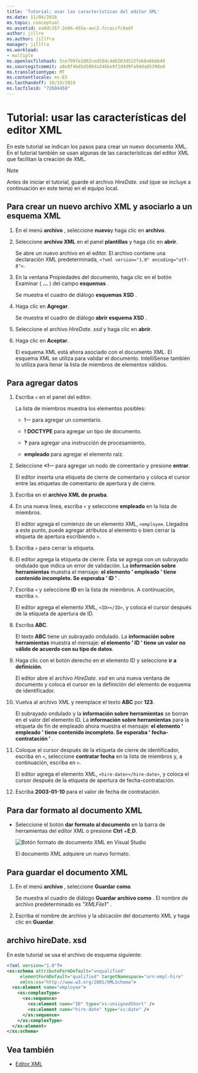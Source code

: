 ```yaml
---
title: 'Tutorial: usar las características del editor XML'
ms.date: 11/04/2016
ms.topic: conceptual
ms.assetid: ea8dc357-2e66-455a-aec2-7ccaccfc9adf
author: jillre
ms.author: jillfra
manager: jillfra
ms.workload:
- multiple
ms.openlocfilehash: 5ce7997e1002ced50dc4d8203d522feb0a6bbb49
ms.sourcegitcommit: a8e8f4bd5d508da34bbe9f2d4d9fa94da0539de0
ms.translationtype: MT
ms.contentlocale: es-ES
ms.lasthandoff: 10/19/2019
ms.locfileid: "72604458"
---
```

# <a name="walkthrough-use-xml-editor-features"></a>Tutorial: usar las características del editor XML

En este tutorial se indican los pasos para crear un nuevo documento XML. En el tutorial también se usan algunas de las características del editor XML que facilitan la creación de XML.

> [!NOTE]
> Antes de iniciar el tutorial, guarde el archivo *HireDate. xsd* (que se incluye a continuación en este tema) en el equipo local.

## <a name="to-create-a-new-xml-file-and-associate-it-with-an-xml-schema"></a>Para crear un nuevo archivo XML y asociarlo a un esquema XML

1. En el menú **archivo** , seleccione **nuevo**y haga clic en **archivo**.

2. Seleccione **archivo XML** en el panel **plantillas** y haga clic en **abrir**.

     Se abre un nuevo archivo en el editor. El archivo contiene una declaración XML predeterminada, `<?xml version="1.0" encoding="utf-8">`.

3. En la ventana Propiedades del documento, haga clic en el botón Examinar ( **...** ) del campo **esquemas** .

     Se muestra el cuadro de diálogo **esquemas XSD** .

4. Haga clic en **Agregar**.

     Se muestra el cuadro de diálogo **abrir esquema XSD** .

5. Seleccione el archivo *HireDate. xsd* y haga clic en **abrir**.

6. Haga clic en **Aceptar**.

     El esquema XML está ahora asociado con el documento XML. El esquema XML se utiliza para validar el documento. IntelliSense también lo utiliza para llenar la lista de miembros de elementos válidos.

## <a name="to-add-data"></a>Para agregar datos

1. Escriba `<` en el panel del editor.

     La lista de miembros muestra los elementos posibles:

    - **!--** para agregar un comentario.

    - **! DOCTYPE** para agregar un tipo de documento.

    - **?** para agregar una instrucción de procesamiento.

    - **empleado** para agregar el elemento raíz.

2. Seleccione **&lt;!--** para agregar un nodo de comentario y presione **entrar**.

     El editor inserta una etiqueta de cierre de comentario y coloca el cursor entre las etiquetas de comentario de apertura y de cierre.

3. Escriba en el **archivo XML de prueba**.

4. En una nueva línea, escriba `<` y seleccione **empleado** en la lista de miembros.

     El editor agrega el comienzo de un elemento XML, `<employee`. Llegados a este punto, puede agregar atributos al elemento o bien cerrar la etiqueta de apertura escribiendo `>`.

5. Escriba `>` para cerrar la etiqueta.

6. El editor agrega la etiqueta de cierre. Ésta se agrega con un subrayado ondulado que indica un error de validación. La **información sobre herramientas** muestra el mensaje: **el elemento ' empleado ' tiene contenido incompleto. Se esperaba ' ID '** .

7. Escriba `<` y seleccione **ID** en la lista de miembros. A continuación, escriba `>`.

     El editor agrega el elemento XML, `<ID></ID>`, y coloca el cursor después de la etiqueta de apertura de ID.

8. Escriba **ABC**.

     El texto **ABC** tiene un subrayado ondulado. La **información sobre herramientas** muestra el mensaje: **el elemento ' ID ' tiene un valor no válido de acuerdo con su tipo de datos**.

9. Haga clic con el botón derecho en el elemento ID y seleccione **ir a definición**.

     El editor abre el archivo *HireDate. xsd* en una nueva ventana de documento y coloca el cursor en la definición del elemento de esquema de identificador.

10. Vuelva al archivo XML y reemplace el texto **ABC** por **123**.

     El subrayado ondulado y la **información sobre herramientas** se borran en el valor del elemento ID. La **información sobre herramientas** para la etiqueta de fin de empleado ahora muestra el mensaje: **el elemento ' empleado ' tiene contenido incompleto. Se esperaba ' fecha-contratación '** .

11. Coloque el cursor después de la etiqueta de cierre de identificador, escriba en `<`, seleccione **contratar fecha** en la lista de miembros y, a continuación, escriba en `>`.

     El editor agrega el elemento XML, `<hire-date></hire-date>`, y coloca el cursor después de la etiqueta de apertura de fecha-contratación.

12. Escriba **2003-01-10** para el valor de fecha de contratación.

## <a name="to-format-the-xml-document"></a>Para dar formato al documento XML

- Seleccione el botón **dar formato al documento** en la barra de herramientas del editor XML o presione **Ctrl** +**E**,**D**.

   ![Botón formato de documento XML en Visual Studio](media/format-xml-document.png)

   El documento XML adquiere un nuevo formato.

## <a name="to-save-the-xml-document"></a>Para guardar el documento XML

1. En el menú **archivo** , seleccione **Guardar como**.

     Se muestra el cuadro de diálogo **Guardar archivo como** . El nombre de archivo predeterminado es *"XMLFile1"* .

2. Escriba el nombre de archivo y la ubicación del documento XML y haga clic en **Guardar**.

## <a name="hiredatexsd-file"></a>archivo hireDate. xsd

En este tutorial se usa el archivo de esquema siguiente:

```xml
<?xml version="1.0"?>
<xs:schema attributeFormDefault="unqualified"
     elementFormDefault="qualified" targetNamespace="urn:empl-hire"
     xmlns:xs="http://www.w3.org/2001/XMLSchema">
  <xs:element name="employee">
    <xs:complexType>
      <xs:sequence>
        <xs:element name="ID" type="xs:unsignedShort" />
        <xs:element name="hire-date" type="xs:date" />
      </xs:sequence>
    </xs:complexType>
  </xs:element>
</xs:schema>
```

## <a name="see-also"></a>Vea también

- [Editor XML](../xml-tools/xml-editor.md)